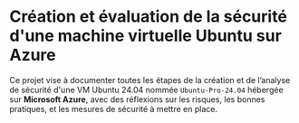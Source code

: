 # Création et évaluation de la sécurité d'une machine virtuelle Ubuntu sur Azure
Ce projet vise à documenter toutes les étapes de la création et de l’analyse de sécurité d'une VM Ubuntu 24.04 nommée `Ubuntu-Pro-24.04` hébergée sur **Microsoft Azure**, avec des réflexions sur les risques, les bonnes pratiques, et les mesures de sécurité à mettre en place.
